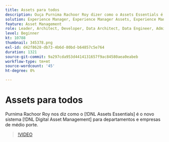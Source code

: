 ```yaml
---
title: Assets para todos
description: Ouça Purnima Rachoor Roy dizer como o Assets Essentials é o novo sistema de Gerenciamento de ativos digitais para departamentos e empresas de médio porte.
solution: Experience Manager, Experience Manager Assets, Experience Manager as a Cloud Service
feature: Asset Management
role: Leader, Architect, Developer, Data Architect, Data Engineer, Admin, User
level: Beginner
kt: 10788
thumbnail: 345378.png
exl-id: d42f8628-db73-4b6d-80bd-b64857c5e764
duration: 1321
source-git-commit: 9a297cda953d4414131657f9ac84580aea0eabeb
workflow-type: tm+mt
source-wordcount: '45'
ht-degree: 0%

---
```


# Assets para todos

Purnima Rachoor Roy nos diz como o [!DNL Assets Essentials] é o novo sistema [!DNL Digital Asset Management] para departamentos e empresas de médio porte.

>[!VIDEO](https://video.tv.adobe.com/v/345378/?quality=12&learn=on)

